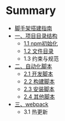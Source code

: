 # Summary

* [脚手架搭建指南](README.md)
* [一、项目目录结构](project_structure/README.md)
    * [1.1 npm初始化](project_structure/npm_init.md)
    * [1.2 文件目录](project_structure/file_structure.md)
    * 1.3 约束与规范
* [二、自动化脚本](automation_scripts/README.md)
    * [2.1 开发脚本](automation_scripts/development_scripts.md)
    * [2.2 构建脚本](automation_scripts/build_scripts.md)
    * [2.3 安装脚本](automation_scripts/install_scripts.md)
    * [2.4 其他脚本](automation_scripts/other_scripts.md)
* [三、webpack](三、模块打包.md)
    * 3.1 热更新

